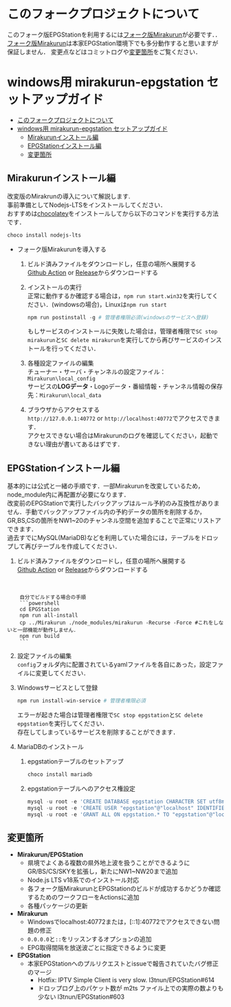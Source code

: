 # このフォークプロジェクトについて
このフォーク版EPGStationを利用するには[フォーク版Mirakurun](https://github.com/stuayu/Mirakurun)が必要です．．  
[フォーク版Mirakurun](https://github.com/stuayu/Mirakurun)は本家EPGStation環境下でも多分動作すると思いますが保証しません．
変更点などはコミットログや[変更箇所](#変更箇所)をご覧ください．

# windows用 mirakurun-epgstation セットアップガイド

- [このフォークプロジェクトについて](#このフォークプロジェクトについて)
- [windows用 mirakurun-epgstation セットアップガイド](#windows用-mirakurun-epgstation-セットアップガイド)
  - [Mirakurunインストール編](#mirakurunインストール編)
  - [EPGStationインストール編](#epgstationインストール編)
  - [変更箇所](#変更箇所)

## Mirakurunインストール編

改変版のMirakrunの導入について解説します.  
事前準備としてNodejs-LTSをインストールしてください．  
おすすめは[chocolatey](https://chocolatey.org/)をインストールしてから以下のコマンドを実行する方法です．  

  ```powershell
  choco install nodejs-lts
  ```

- フォーク版Mirakurunを導入する
  1. ビルド済みファイルをダウンロードし，任意の場所へ展開する  
   [Github Action](https://github.com/stuayu/EPGStation/actions) or [Release](https://github.com/stuayu/EPGStation/releases)からダウンロードする

  2. インストールの実行  
    正常に動作するか確認する場合は，`npm run start.win32`を実行してください．(windowsの場合)，Linuxは`npm run start`

        ```powershell
        npm run postinstall -g # 管理者権限必須(windowsのサービスへ登録)
        ```
        もしサービスのインストールに失敗した場合は，管理者権限で`SC stop mirakurun`と`SC delete mirakurun`を実行してから再びサービスのインストールを行ってください．

  3. 各種設定ファイルの編集  
    チューナー・サーバ・チャンネルの設定ファイル：`Mirakurun\local_config`  
    サービスの**LOGデータ**・Logoデータ・番組情報・チャンネル情報の保存先：`Mirakurun\local_data`  
  4. ブラウザからアクセスする  
    `http://127.0.0.1:40772` or `http://localhost:40772`でアクセスできます．  
    アクセスできない場合はMirakurunのログを確認してください，起動できない理由が書いてあるはずです．
## EPGStationインストール編
基本的には公式と一緒の手順です．一部Mirakurunを改変しているため，node_module内に再配置が必要になります．  
改変前のEPGStationで実行したバックアップはルール予約のみ互換性がありません．手動でバックアップファイル内の予約データの箇所を削除するか，  
GR,BS,CSの箇所をNW1~20のチャンネル空間を追加することで正常にリストアできます．  
過去すでにMySQL(MariaDB)などを利用していた場合には，テーブルをドロップして再びテーブルを作成してください．

  1. ビルド済みファイルをダウンロードし，任意の場所へ展開する  
   [Github Action](https://github.com/stuayu/EPGStation/actions) or [Release](https://github.com/stuayu/EPGStation/releases)からダウンロードする  
   <br>

        自分でビルドする場合の手順
        ```powershell
        cd EPGStation
        npm run all-install
        cp ../Mirakurun ./node_modules/mirakurun -Recurse -Force #これをしないと一部機能が動作しません．
        npm run build
        ```

  2. 設定ファイルの編集  
    `config`フォルダ内に配置されているyamlファイルを各自にあった，設定ファイルに変更してください．
  3. Windowsサービスとして登録  

        ```powershell
        npm run install-win-service # 管理者権限必須
        ```
        エラーが起きた場合は管理者権限で`SC stop epgstation`と`SC delete epgstation`を実行してください．  
        存在してしまっているサービスを削除することができます．  
   4. MariaDBのインストール
      1. epgstationテーブルのセットアップ
            ```powershell
            choco install mariadb
            ```
      2. epgstationテーブルへのアクセス権設定
            ```powershell
            mysql -u root -e 'CREATE DATABASE epgstation CHARACTER SET utf8mb4 COLLATE utf8mb4_general_ci;'
            mysql -u root -e 'CREATE USER "epgstation"@"localhost" IDENTIFIED BY "epgstation";'
            mysql -u root -e 'GRANT ALL ON epgstation.* TO "epgstation"@"localhost";'
            ```
## 変更箇所

- **Mirakurun/EPGStation**
  - 県境でよくある複数の県外地上波を扱うことができるようにGR/BS/CS/SKYを拡張し，新たにNW1~NW20まで追加
  - Node.js LTS v18系でのインストール対応
  - 各フォーク版MirakurunとEPGStationのビルドが成功するかどうか確認するためのワークフローをActionsに追加
  - 各種パッケージの更新
- **Mirakurun**
  - Windowsでlocalhost:40772または，[::1]:40772でアクセスできない問題の修正
  - `0.0.0.0`と`::`をリッスンするオプションの追加
  - EPG取得間隔を放送波ごとに指定できるように変更
- **EPGStation**
  - 本家EPGStationへのプルリクエストとissueで報告されていたバグ修正のマージ
    - Hotfix: IPTV Simple Client is very slow. l3tnun/EPGStation#614
    - ドロップログ上のパケット数が m2ts ファイル上での実際の数よりも少ない l3tnun/EPGStation#603


